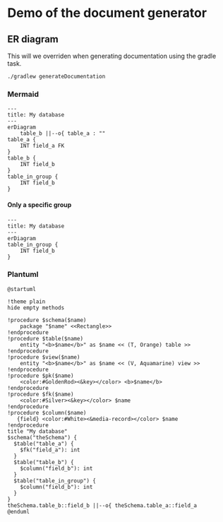 # Demo of the document generator

## ER diagram

This will we overriden when generating documentation using the gradle task.

```shell
./gradlew generateDocumentation
```

### Mermaid
[//]: #MODEL_MERMAID_PLACEHOLDER_START ()
```mermaid
---
title: My database
---
erDiagram
    table_b ||--o{ table_a : ""
table_a {
    INT field_a FK
}
table_b {
    INT field_b
}
table_in_group {
    INT field_b
}

```
[//]: #MODEL_MERMAID_PLACEHOLDER_END ()

#### Only a specific group
[//]: #MODEL_MERMAID_GROUP_PLACEHOLDER_START ()
```mermaid
---
title: My database
---
erDiagram
table_in_group {
    INT field_b
}

```
[//]: #MODEL_MERMAID_GROUP_PLACEHOLDER_END ()

### Plantuml
[//]: #MODEL_PLANTUML_PLACEHOLDER_START ()
```plantuml
@startuml

!theme plain
hide empty methods

!procedure $schema($name)
    package "$name" <<Rectangle>>
!endprocedure
!procedure $table($name)
    entity "<b>$name</b>" as $name << (T, Orange) table >>
!endprocedure
!procedure $view($name)
    entity "<b>$name</b>" as $name << (V, Aquamarine) view >>
!endprocedure
!procedure $pk($name)
    <color:#GoldenRod><&key></color> <b>$name</b>
!endprocedure
!procedure $fk($name)
    <color:#Silver><&key></color> $name
!endprocedure
!procedure $column($name)
   {field} <color:#White><&media-record></color> $name
!endprocedure
title "My database"
$schema("theSchema") {
  $table("table_a") {
    $fk("field_a"): int
  }
  $table("table_b") {
    $column("field_b"): int
  }
  $table("table_in_group") {
    $column("field_b"): int
  }
}
theSchema.table_b::field_b ||--o{ theSchema.table_a::field_a
@enduml
```
[//]: #MODEL_PLANTUML_PLACEHOLDER_END ()
